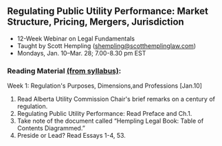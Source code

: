 ## Regulating Public Utility Performance: Market Structure, Pricing, Mergers, Jurisdiction<br>
- 12-Week Webinar on Legal Fundamentals <br>
- Taught by Scott Hempling (shempling@scotthemplinglaw.com) <br>
- Mondays, Jan. 10–Mar. 28; 7.00-8.30 pm EST <br>

### Reading Material [(from syllabus)](https://nrriorg-my.sharepoint.com/personal/jloiter_nrri_org/_layouts/15/onedrive.aspx?id=%2Fpersonal%2Fjloiter%5Fnrri%5Forg%2FDocuments%2FRegulating%20Public%20Utility%20Performance%20materials%2FSyllabus%20%2D%20Spr%202022%20%2812%2E29%2E21%20Final%29%2Epdf&parent=%2Fpersonal%2Fjloiter%5Fnrri%5Forg%2FDocuments%2FRegulating%20Public%20Utility%20Performance%20materials):
Week 1: Regulation's Purposes, Dimensions,and Professions [Jan.10]
1. Read Alberta Utility Commission Chair's brief remarks on a century of regulation. 
2. Regulating Public Utility Performance:  Read Preface and Ch.1.
3. Take note of the document called “Hempling Legal Book:  Table of Contents Diagrammed.”
4. Preside or Lead?  Read Essays 1-4, 53.
